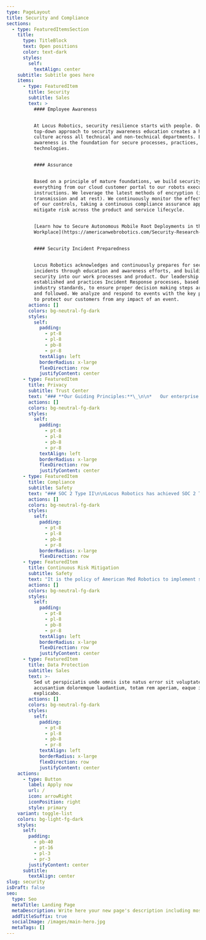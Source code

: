 ```yaml
---
type: PageLayout
title: Security and Compliance
sections:
  - type: FeaturedItemsSection
    title:
      type: TitleBlock
      text: Open positions
      color: text-dark
      styles:
        self:
          textAlign: center
    subtitle: Subtitle goes here
    items:
      - type: FeaturedItem
        title: Security
        subtitle: Sales
        text: >
          #### Employee Awareness


          At Locus Robotics, security resilience starts with people. Our
          top-down approach to security awareness education creates a holistic
          culture across all technical and non-technical departments. Employee
          awareness is the foundation for secure processes, practices, and
          technologies.


          #### Assurance


          Based on a principle of mature foundations, we build security into
          everything from our cloud customer portal to our robots executing
          instructions. We leverage the latest methods of encryption (in
          transmission and at rest). We continuously monitor the effectiveness
          of our controls, taking a continuous compliance assurance approach to
          mitigate risk across the product and service lifecycle.


          [Learn how to Secure Autonomous Mobile Root Deployments in the
          Workplace](https://americanwebrobotics.com/Security-Research-Paper-Final.pdf)


          #### Security Incident Preparedness


          Locus Robotics acknowledges and continuously prepares for security
          incidents through education and awareness efforts, and building
          security into our work processes and product. Our leadership
          established and practices Incident Response processes, based on
          industry standards, to ensure proper decision making steps are known
          and followed. We analyze and respond to events with the key priority
          to protect our customers from any impact of an event.
        actions: []
        colors: bg-neutral-fg-dark
        styles:
          self:
            padding:
              - pt-8
              - pl-8
              - pb-8
              - pr-8
            textAlign: left
            borderRadius: x-large
            flexDirection: row
            justifyContent: center
      - type: FeaturedItem
        title: Privacy
        subtitle: Trust Center
        text: "### **Our Guiding Principles:**\_\n\n*   Our enterprise privacy and data protection framework is guided by global privacy regulations, including the General Data Protection Regulation (GDPR) and we comply with all applicable data privacy laws in the US and countries in which we operate.\_\n\n<!---->\n\n*   We aim to be transparent with you about our policies and practices when it comes to the way we collect, process, and secure your data in our day-to-day operations.\_\n\n<!---->\n\n*   We invest continuously in our infrastructure and processes to provide our customers with robust and secure systems.\_\n\n<!---->\n\n*   We monitor the global regulatory landscape and adjust our program to meet new requirements as needed.\_\_\n\n<!---->\n\n*   We promote a culture of respect for, and thoughtful consideration of, privacy and personal data protection throughout Locus Robotics.\_\n\n\nShould you have questions about our privacy programs, please feel free to contact us at\_[info@americanmedrobotics.com](mailto:privacy@locusrobotics.com).\_\n\nTo exercise your privacy rights, you may submit a request at\_[https://americanmedrobotics.com/dsar](https://locusrobotics.com/company/trust-center/dsar)\_\_\n"
        actions: []
        colors: bg-neutral-fg-dark
        styles:
          self:
            padding:
              - pt-8
              - pl-8
              - pb-8
              - pr-8
            textAlign: left
            borderRadius: x-large
            flexDirection: row
            justifyContent: center
      - type: FeaturedItem
        title: Compliance
        subtitle: Safety
        text: "### SOC 2 Type II\n\nLocus Robotics has achieved SOC 2 Type II compliance certification. Our\_public-facing [SOC](https://americanmedrobotics.com/Robotics-SOC3-Report.pdf) 3 report can be viewed here. The attestation is a confirmation of the suitability of the design and operating effectiveness of our internal controls stated for the scope of the report. Locus Robotics provides reasonable assurances that our service commitments and system requirements are achieved based on the trust services criteria relevant to security, availability, confidentiality and processing integrity set forth in the TSP 100, 2017 Trust Services Criteria for Security, Availability, Processing Integrity, Confidentiality, and Privacy (AICPA, Trust Services Criteria).\n\n### Vendor Risk Management\n\nTo ensure a high level of customer service, a strong security foundation, and reliable business continuity, Locus Robotics has implemented a Vendor Risk Management process to evaluate third-party service providers that we partner with.\_ The evaluation process considers: Cloud Architecture, Authentication, Application Security, Data Security, Privacy, Internal Controls, Certifications, and other security practices that add to a strong security program and dependable customer service.\_\n"
        actions: []
        colors: bg-neutral-fg-dark
        styles:
          self:
            padding:
              - pt-8
              - pl-8
              - pb-8
              - pr-8
            borderRadius: x-large
            flexDirection: row
      - type: FeaturedItem
        title: Continuous Risk Mitigation
        subtitle: Safety
        text: "It is the policy of American Med Robotics to implement security measures and controls to protect the information systems environment and the privacy and confidentiality of protected information, to include financial, business, or other sensitive information for the Organization.\_\n\nBy adopting continuous security best practices, American Med Robotics ensures that risks are continuously addressed, evaluated, and mitigated. Our continuous risk assessment process covers the entire lifecycle of the business and operational processes. We consider risks to data, people, processes and technologies.\n"
        actions: []
        colors: bg-neutral-fg-dark
        styles:
          self:
            padding:
              - pt-8
              - pl-8
              - pb-8
              - pr-8
            textAlign: left
            borderRadius: x-large
            flexDirection: row
            justifyContent: center
      - type: FeaturedItem
        title: Data Protection
        subtitle: Sales
        text: >-
          Sed ut perspiciatis unde omnis iste natus error sit voluptatem
          accusantium doloremque laudantium, totam rem aperiam, eaque ipsa quae.
          explicabo.
        actions: []
        colors: bg-neutral-fg-dark
        styles:
          self:
            padding:
              - pt-8
              - pl-8
              - pb-8
              - pr-8
            textAlign: left
            borderRadius: x-large
            flexDirection: row
            justifyContent: center
    actions:
      - type: Button
        label: Apply now
        url: /
        icon: arrowRight
        iconPosition: right
        style: primary
    variant: toggle-list
    colors: bg-light-fg-dark
    styles:
      self:
        padding:
          - pb-40
          - pt-16
          - pl-3
          - pr-3
        justifyContent: center
      subtitle:
        textAlign: center
slug: security
isDraft: false
seo:
  type: Seo
  metaTitle: Landing Page
  metaDescription: Write here your new page's description including most relevant keywords.
  addTitleSuffix: true
  socialImage: /images/main-hero.jpg
  metaTags: []
---
```

